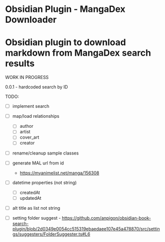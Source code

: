 # Obsidian Plugin - MangaDex Downloader
# Obsidian plugin to download markdown from MangaDex search results 

WORK IN PROGRESS

0.0.1 - hardcoded search by ID

TODO:
- [ ] implement search

- [ ] map/load relationships
  - [ ] author
  - [ ] artist
  - [ ] cover_art
  - [ ] creator

- [ ] rename/cleanup sample classes

- [ ] generate MAL url from id 
  - https://myanimelist.net/manga/156308

- [ ] datetime properties (not string)
  - [ ] createdAt
  - [ ] updatedAt

- [ ] alt title as list not string

- [ ] setting folder suggest - https://github.com/anpigon/obsidian-book-search-plugin/blob/2d0349e0054cc515319ebaedaee107e45a478870/src/settings/suggesters/FolderSuggester.ts#L6

